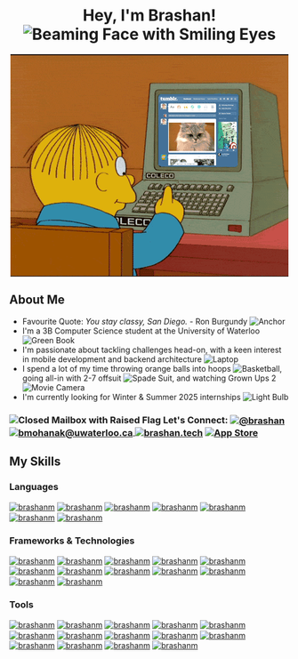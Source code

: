 <h1 align="center">Hey, I'm Brashan! <img src="https://raw.githubusercontent.com/Tarikul-Islam-Anik/Animated-Fluent-Emojis/master/Emojis/Smilies/Beaming%20Face%20with%20Smiling%20Eyes.png" alt="Beaming Face with Smiling Eyes" width="40" height="40" /></h1>

<div align="center">
  <img align="center" src="https://github.com/brashanm/brashanm/blob/main/simpsons.gif"/>
</div>

<h2>About Me</h2>
<ul>
  <li>Favourite Quote: <i>You stay classy, San Diego.</i> - Ron Burgundy <img src="https://raw.githubusercontent.com/Tarikul-Islam-Anik/Animated-Fluent-Emojis/master/Emojis/Travel%20and%20places/Anchor.png" alt="Anchor" width="30" height="30" /></li>

  <li>I'm a 3B Computer Science student at the University of Waterloo <img src="https://raw.githubusercontent.com/Tarikul-Islam-Anik/Animated-Fluent-Emojis/master/Emojis/Objects/Green%20Book.png" alt="Green Book" width="30" height="30" /></li>

  <li>I'm passionate about tackling challenges head-on, with a keen interest in mobile development and backend architecture <img src="https://raw.githubusercontent.com/Tarikul-Islam-Anik/Animated-Fluent-Emojis/master/Emojis/Objects/Laptop.png" alt="Laptop" width="30" height="30" /></li>

  <li>I spend a lot of my time throwing orange balls into hoops <img src="https://raw.githubusercontent.com/Tarikul-Islam-Anik/Animated-Fluent-Emojis/master/Emojis/Activities/Basketball.png" alt="Basketball" width="30" height="30" />, going all-in with 2-7 offsuit <img src="https://raw.githubusercontent.com/Tarikul-Islam-Anik/Animated-Fluent-Emojis/master/Emojis/Activities/Spade%20Suit.png" alt="Spade Suit" width="30" height="30" />, and watching Grown Ups 2 <img src="https://raw.githubusercontent.com/Tarikul-Islam-Anik/Animated-Fluent-Emojis/master/Emojis/Objects/Movie%20Camera.png" alt="Movie Camera" width="30" height="30" /></li>

  <li>I'm currently looking for Winter & Summer 2025 internships <img src="https://raw.githubusercontent.com/Tarikul-Islam-Anik/Animated-Fluent-Emojis/master/Emojis/Objects/Light%20Bulb.png" alt="Light Bulb" width="30" height="30" /></li>
</ul>


<h3><img src="https://raw.githubusercontent.com/Tarikul-Islam-Anik/Animated-Fluent-Emojis/master/Emojis/Objects/Closed%20Mailbox%20with%20Raised%20Flag.png" alt="Closed Mailbox with Raised Flag" width="30" height="30" /> Let's Connect: <a align="center" href="https://www.linkedin.com/in/brashan" target="_blank"><img align="center" src="https://img.shields.io/badge/linkedin%20-%230077B5.svg?&style=for-the-badge&logo=linkedin&logoColor=white" alt="@brashan" /></a> <a align="center" href="mailto:bmohanak@uwaterloo.ca" target="_blank"> <img align="center" src="https://img.shields.io/badge/email-%230078D4.svg?&style=for-the-badge&logo=microsoft-outlook&logoColor=white" alt="bmohanak@uwaterloo.ca"></a><a align="center" href="www.brashan.tech" target="_blank"> <img align="center" src="https://img.shields.io/badge/website-000000?style=for-the-badge&logo=About.me&logoColor=white" alt="brashan.tech"/></a> <a align="center" href="https://apps.apple.com/us/developer/brashan-mohanakumar/id1725750347" target="_blank"> <img align="center" src="https://img.shields.io/badge/App_Store-0D96F6?style=for-the-badge&logo=app-store&logoColor=white" alt="App Store"/></a>

<h2>My Skills</h2>

<h3>Languages</h3>
<p> 
  <a href="https://github.com/brashanm/" target="blank"><img align="center" src="https://img.shields.io/badge/Go-00ADD8?style=for-the-badge&logo=go&logoColor=white" alt="brashanm" /></a>
  <a href="https://github.com/brashanm/" target="blank"><img align="center" src="https://img.shields.io/badge/Swift-FA7343?style=for-the-badge&logo=swift&logoColor=white" alt="brashanm" /></a>
  <a href="https://github.com/brashanm/" target="blank"><img align="center" src="https://img.shields.io/badge/Python-FFD43B?style=for-the-badge&logo=python&logoColor=blue" alt="brashanm" /></a>
  <a href="https://github.com/brashanm/" target="blank"><img align="center" src="https://img.shields.io/badge/C%2B%2B-00599C?style=for-the-badge&logo=c%2B%2B&logoColor=white" alt="brashanm" /></a>
  <a href="https://github.com/brashanm/" target="blank"><img align="center" src="https://img.shields.io/badge/C-00599C?style=for-the-badge&logo=c&logoColor=white" alt="brashanm" /></a>
  <a href="https://github.com/brashanm/" target="blank"><img align="center" src="https://img.shields.io/badge/JavaScript-323330?style=for-the-badge&logo=javascript&logoColor=F7DF1E" alt="brashanm" /></a>
  <a href="https://github.com/brashanm/" target="blank"><img align="center" src="https://img.shields.io/badge/TypeScript-007ACC?style=for-the-badge&logo=typescript&logoColor=white" alt="brashanm" /></a>
</p>

<h3>Frameworks & Technologies</h3>
<p>
  <a href="https://github.com/brashanm/" target="blank"><img align="center" src="https://img.shields.io/badge/Gin-008ECF?logo=gin&logoColor=fff&style=for-the-badge" alt="brashanm" /></a>
  <a href="https://github.com/brashanm/" target="blank"><img align="center" src="https://img.shields.io/badge/Solid-2C4F7C?logo=solid&logoColor=fff&style=for-the-badge" alt="brashanm" /></a>
  <a href="https://github.com/brashanm/" target="blank"><img align="center" src="https://img.shields.io/badge/React-20232A?style=for-the-badge&logo=react&logoColor=61DAFB" alt="brashanm" /></a>
  <a href="https://github.com/brashanm/" target="blank"><img align="center" src="https://img.shields.io/badge/Angular-DD0031?style=for-the-badge&logo=angular&logoColor=white" alt="brashanm" /></a>
  <a href="https://github.com/brashanm/" target="blank"><img align="center" src="https://img.shields.io/badge/Express%20js-000000?style=for-the-badge&logo=express&logoColor=white" alt="brashanm" /></a>
  <a href="https://github.com/brashanm/" target="blank"><img align="center" src="https://img.shields.io/badge/Node%20js-339933?style=for-the-badge&logo=nodedotjs&logoColor=white" alt="brashanm" /></a>
  <a href="https://github.com/brashanm/" target="blank"><img align="center" src="https://img.shields.io/badge/Redux-593D88?style=for-the-badge&logo=redux&logoColor=white" alt="brashanm" /></a>
  <a href="https://github.com/brashanm/" target="blank"><img align="center" src="https://img.shields.io/badge/Bootstrap-7952B3?logo=bootstrap&logoColor=fff&style=for-the-badge" alt="brashanm" /></a>
  <a href="https://github.com/brashanm/" target="blank"><img align="center" src="https://img.shields.io/badge/GraphQl-E10098?style=for-the-badge&logo=graphql&logoColor=white" alt="brashanm" /></a>
  <a href="https://github.com/brashanm/" target="blank"><img align="center" src="https://img.shields.io/badge/Pandas-2C2D72?style=for-the-badge&logo=pandas&logoColor=white" alt="brashanm" /></a>
  <a href="https://github.com/brashanm/" target="blank"><img align="center" src="https://img.shields.io/badge/Numpy-777BB4?style=for-the-badge&logo=numpy&logoColor=white" alt="brashanm" /></a>
  <a href="https://github.com/brashanm/" target="blank"><img align="center" src="https://img.shields.io/badge/Selenium-43B02A?logo=selenium&logoColor=fff&style=for-the-badge" alt="brashanm" /></a>
</p>

<h3>Tools</h3>
<p>
  <a href="https://github.com/brashanm/" target="blank"><img align="center" src="https://img.shields.io/badge/GIT-E44C30?style=for-the-badge&logo=git&logoColor=white" alt="brashanm" /></a>
  <a href="https://github.com/brashanm/" target="blank"><img align="center" src="https://img.shields.io/badge/Postman-FF6C37?style=for-the-badge&logo=Postman&logoColor=white" alt="brashanm" /></a>
  <a href="https://github.com/brashanm/" target="blank"><img align="center" src="https://img.shields.io/badge/redis-CC0000.svg?&style=for-the-badge&logo=redis&logoColor=white" alt="brashanm" /></a>
  <a href="https://github.com/brashanm/" target="blank"><img align="center" src="https://img.shields.io/badge/MongoDB-4EA94B?style=for-the-badge&logo=mongodb&logoColor=white" alt="brashanm" /></a>
  <a href="https://github.com/brashanm/" target="blank"><img align="center" src="https://img.shields.io/badge/PostgreSQL-4169E1?logo=postgresql&logoColor=fff&style=for-the-badge" alt="brashanm" /></a>
  <a href="https://github.com/brashanm/" target="blank"><img align="center" src="https://img.shields.io/badge/Amazon_AWS-FF9900?style=for-the-badge&logo=amazonaws&logoColor=white" alt="brashanm" /></a>
  <a href="https://github.com/brashanm/" target="blank"><img align="center" src="https://img.shields.io/badge/firebase-ffca28?style=for-the-badge&logo=firebase&logoColor=black" alt="brashanm" /></a>
  <a href="https://github.com/brashanm/" target="blank"><img align="center" src="https://img.shields.io/badge/Cypress-17202C?style=for-the-badge&logo=cypress&logoColor=white" alt="brashanm" /></a>
  <a href="https://github.com/brashanm/" target="blank"><img align="center" src="https://img.shields.io/badge/Jest-C21325?style=for-the-badge&logo=jest&logoColor=white" alt="brashanm" /></a>
  <a href="https://github.com/brashanm/" target="blank"><img align="center" src="https://img.shields.io/badge/Docker-2CA5E0?style=for-the-badge&logo=docker&logoColor=white" alt="brashanm" /></a>
  <a href="https://github.com/brashanm/" target="blank"><img align="center" src="https://img.shields.io/badge/kubernetes-326ce5.svg?&style=for-the-badge&logo=kubernetes&logoColor=white" alt="brashanm" /></a>
  <a href="https://github.com/brashanm/" target="blank"><img align="center" src="https://img.shields.io/badge/CocoaPods-E32?logo=cocoapods&logoColor=fff&style=for-the-badge" alt="brashanm" /></a>
  <a href="https://github.com/brashanm/" target="blank"><img align="center" src="https://img.shields.io/badge/Grafana-F46800?logo=grafana&logoColor=fff&style=for-the-badge" alt="brashanm" /></a>
  <a href="https://github.com/brashanm/" target="blank"><img align="center" src="https://img.shields.io/badge/Figma-F24E1E?style=for-the-badge&logo=figma&logoColor=white" alt="brashanm" /></a>
</p>
